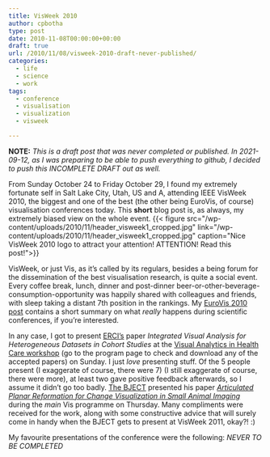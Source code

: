 ```yaml
---
title: VisWeek 2010
author: cpbotha
type: post
date: 2010-11-08T00:00:00+00:00
draft: true
url: /2010/11/08/visweek-2010-draft-never-published/
categories:
  - life
  - science
  - work
tags:
  - conference
  - visualisation
  - visualization
  - visweek

---
```

**NOTE:** _This is a draft post that was never completed or published. In 2021-09-12, as I was preparing to be able to push everything to github, I decided to push this INCOMPLETE DRAFT out as well._

From Sunday October 24 to Friday October 29, I found my extremely fortunate self in Salt Lake City, Utah, US and A, attending IEEE VisWeek 2010, the biggest and one of the best (the other being EuroVis, of course) visualisation conferences today. This **short** blog post is, as always, my extremely biased view on the whole event.
{{< figure src="/wp-content/uploads/2010/11/header_visweek1_cropped.jpg" link="/wp-content/uploads/2010/11/header_visweek1_cropped.jpg" caption="Nice VisWeek 2010 logo to attract your attention! ATTENTION! Read this post!">}} 

VisWeek, or just Vis, as it’s called by its regulars, besides a being forum for the dissemination of the best visualisation research, is quite a social event. Every coffee break, lunch, dinner and post-dinner beer-or-other-beverage-consumption-opportunity was happily shared with colleagues and friends, with sleep taking a distant 7th position in the rankings. My [EuroVis 2010 post][1] contains a short summary on what _really_ happens during scientific conferences, if you’re interested.

In any case, I got to present [ERCI’s][2] paper _Integrated Visual Analysis for Heterogeneous Datasets in Cohort Studies_ at the [Visual Analytics in Health Care workshop][3] (go to the program page to check and download any of the accepted papers) on Sunday. I just _love_ presenting stuff. Of the 5 people present (I exaggerate of course, there were 7) (I still exaggerate of course, there were more), at least two gave positive feedback afterwards, so I assume it didn’t go too badly. [The BJECT][2] presented his paper _[Articulated Planar Reformation for Change Visualization in Small Animal Imaging][4]_ during the _main_ Vis programme on Thursday. Many compliments were received for the work, along with some constructive advice that will surely come in handy when the BJECT gets to present at VisWeek 2011, okay?! :)

My favourite presentations of the conference were the following: _NEVER TO BE COMPLETED_

 [1]: /2010/06/19/eurovis-2010-weekly-head-voices-24/ "eurovis 2010 blog post"
 [2]: /about/weekly-head-voices-abbreviations/ "WHV abbreviations page"
 [3]: http://research.ihost.com/vahc2010/ "VAHC workshop"
 [4]: http://graphics.tudelft.nl/Publications/Kok2010 "link to APR paper page"
